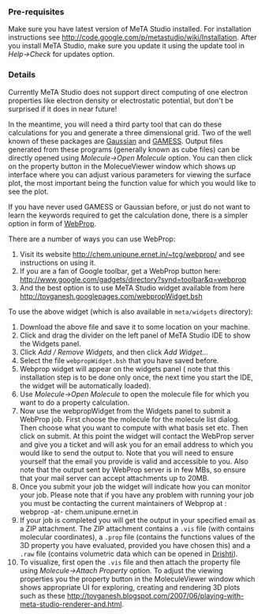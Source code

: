 ### Pre-requisites ###

Make sure you have latest version of MeTA Studio installed. For installation instructions see http://code.google.com/p/metastudio/wiki/Installation. After you install MeTA Studio, make sure you update it using the update tool in _Help->Check_ for updates option.


### Details ###

Currently MeTA Studio does not support direct computing of one electron properties like electron density or electrostatic potential, but don't be surprised if it does in near future!

In the meantime, you will need a third party tool that can do these calculations for you and generate a three dimensional grid. Two of the well known of these packages are [Gaussian](http://www.gaussian.com/) and [GAMESS](http://www.msg.ameslab.gov/GAMESS/). Output files generated from these programs (generally known as cube files) can be directly opened using _Molecule->Open Molecule_ option. You can then click on the property button in the MolecueViewer window which shows up interface where you can adjust various parameters for viewing the surface plot, the most important being the function value for which you would like to see the plot.

If you have never used GAMESS or Gaussian before, or just do not want to learn the keywords required to get the calculation done, there is a simpler option in form of [WebProp](http://chem.unipune.ernet.in/~tcg/webprop/).

There are a number of ways you can use WebProp:
  1. Visit its website http://chem.unipune.ernet.in/~tcg/webprop/ and see instructions on using it.
  1. If you are a fan of Google toolbar, get a WebProp button here: http://www.google.com/gadgets/directory?synd=toolbar&q=webprop
  1. And the best option is to use MeTA Studio widget available from here http://tovganesh.googlepages.com/webpropWidget.bsh

To use the above widget (which is also available in `meta/widgets` directory):
  1. Download the above file and save it to some location on your machine.
  1. Click and drag the divider on the left panel of MeTA Studio IDE to show the Widgets panel.
  1. Click _Add / Remove Widgets_, and then click _Add Widget..._
  1. Select the file `webpropWidget.bsh` that you have saved before.
  1. Webprop widget will appear on the widgets panel ( note that this installation step is to be done only once, the next time you start the IDE, the widget will be automatically loaded).
  1. Use _Molecule->Open Molecule_ to open the molecule file for which you want to do a property calculation.
  1. Now use the webpropWidget from the Widgets panel to submit a WebProp job. First choose the molecule for the molecule list dialog. Then choose what you want to compute with what basis set etc. Then click on submit. At this point the widget will contact the WebProp server and give you a ticket and will ask you for an email address to which you would like to send the output to. Note that you will need to ensure yourself that the email you provide is valid and accessible to you. Also note that the output sent by WebProp server is in few MBs, so ensure that your mail server can accept attachments up to 20MB.
  1. Once you submit your job the widget will indicate how you can monitor your job. Please note that if you have any problem with running your job you must be contacting the current maintainers of Webprop at : webprop -at- chem.unipune.ernet.in
  1. If your job is completed you will get the output in your specified email as a ZIP attachment. The ZIP attachment contains a `.vis` file (with contains molecular coordinates), a `.prop` file (contains the functions values of the 3D property you have evaluated, provided you have chosen this) and a `.raw` file (contains volumetric data which can be opened in [Drishti](http://anusf.anu.edu.au/Vizlab/drishti/)).
  1. To visualize, first open the `.vis` file and then attach the property file using _Molecule->Attach Property_ option. To adjust the viewing properties you the property button in the MoleculeViewer window which shows appropriate UI for exploring, creating and rendering 3D plots such as these http://tovganesh.blogspot.com/2007/06/playing-with-meta-studio-renderer-and.html.